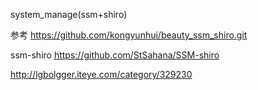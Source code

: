 system_manage(ssm+shiro)

参考
https://github.com/kongyunhui/beauty_ssm_shiro.git

ssm-shiro
https://github.com/StSahana/SSM-shiro

http://lgbolgger.iteye.com/category/329230

